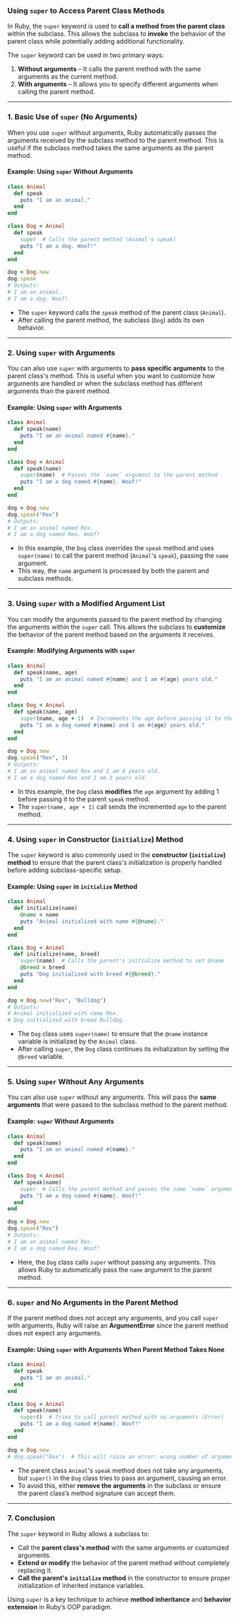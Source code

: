 ### **Using `super` to Access Parent Class Methods**

In Ruby, the `super` keyword is used to **call a method from the parent class** within the subclass. This allows the subclass to **invoke** the behavior of the parent class while potentially adding additional functionality.

The `super` keyword can be used in two primary ways:
1. **Without arguments** – It calls the parent method with the same arguments as the current method.
2. **With arguments** – It allows you to specify different arguments when calling the parent method.

---

### **1. Basic Use of `super` (No Arguments)**

When you use `super` without arguments, Ruby automatically passes the arguments received by the subclass method to the parent method. This is useful if the subclass method takes the same arguments as the parent method.

#### **Example: Using `super` Without Arguments**
```ruby
class Animal
  def speak
    puts "I am an animal."
  end
end

class Dog < Animal
  def speak
    super  # Calls the parent method (Animal's speak)
    puts "I am a dog. Woof!"
  end
end

dog = Dog.new
dog.speak
# Outputs:
# I am an animal.
# I am a dog. Woof!
```

- The `super` keyword calls the `speak` method of the parent class (`Animal`).
- After calling the parent method, the subclass (`Dog`) adds its own behavior.

---

### **2. Using `super` with Arguments**

You can also use `super` with arguments to **pass specific arguments** to the parent class's method. This is useful when you want to customize how arguments are handled or when the subclass method has different arguments than the parent method.

#### **Example: Using `super` with Arguments**
```ruby
class Animal
  def speak(name)
    puts "I am an animal named #{name}."
  end
end

class Dog < Animal
  def speak(name)
    super(name)  # Passes the `name` argument to the parent method
    puts "I am a dog named #{name}. Woof!"
  end
end

dog = Dog.new
dog.speak("Rex")
# Outputs:
# I am an animal named Rex.
# I am a dog named Rex. Woof!
```

- In this example, the `Dog` class overrides the `speak` method and uses `super(name)` to call the parent method (`Animal`'s `speak`), passing the `name` argument.
- This way, the `name` argument is processed by both the parent and subclass methods.

---

### **3. Using `super` with a Modified Argument List**

You can modify the arguments passed to the parent method by changing the arguments within the `super` call. This allows the subclass to **customize** the behavior of the parent method based on the arguments it receives.

#### **Example: Modifying Arguments with `super`**
```ruby
class Animal
  def speak(name, age)
    puts "I am an animal named #{name} and I am #{age} years old."
  end
end

class Dog < Animal
  def speak(name, age)
    super(name, age + 1)  # Increments the age before passing it to the parent method
    puts "I am a dog named #{name} and I am #{age} years old."
  end
end

dog = Dog.new
dog.speak("Rex", 3)
# Outputs:
# I am an animal named Rex and I am 4 years old.
# I am a dog named Rex and I am 3 years old.
```

- In this example, the `Dog` class **modifies** the `age` argument by adding 1 before passing it to the parent `speak` method.
- The `super(name, age + 1)` call sends the incremented `age` to the parent method.

---

### **4. Using `super` in Constructor (`initialize`) Method**

The `super` keyword is also commonly used in the **constructor (`initialize`) method** to ensure that the parent class's initialization is properly handled before adding subclass-specific setup.

#### **Example: Using `super` in `initialize` Method**
```ruby
class Animal
  def initialize(name)
    @name = name
    puts "Animal initialized with name #{@name}."
  end
end

class Dog < Animal
  def initialize(name, breed)
    super(name)  # Calls the parent's initialize method to set @name
    @breed = breed
    puts "Dog initialized with breed #{@breed}."
  end
end

dog = Dog.new("Rex", "Bulldog")
# Outputs:
# Animal initialized with name Rex.
# Dog initialized with breed Bulldog.
```

- The `Dog` class uses `super(name)` to ensure that the `@name` instance variable is initialized by the `Animal` class.
- After calling `super`, the `Dog` class continues its initialization by setting the `@breed` variable.

---

### **5. Using `super` Without Any Arguments**

You can also use `super` without any arguments. This will pass the **same arguments** that were passed to the subclass method to the parent method.

#### **Example: `super` Without Arguments**
```ruby
class Animal
  def speak(name)
    puts "I am an animal named #{name}."
  end
end

class Dog < Animal
  def speak(name)
    super  # Calls the parent method and passes the same `name` argument
    puts "I am a dog named #{name}. Woof!"
  end
end

dog = Dog.new
dog.speak("Rex")
# Outputs:
# I am an animal named Rex.
# I am a dog named Rex. Woof!
```

- Here, the `Dog` class calls `super` without passing any arguments. This allows Ruby to automatically pass the `name` argument to the parent method.

---

### **6. `super` and No Arguments in the Parent Method**

If the parent method does not accept any arguments, and you call `super` with arguments, Ruby will raise an **ArgumentError** since the parent method does not expect any arguments.

#### **Example: Using `super` with Arguments When Parent Method Takes None**
```ruby
class Animal
  def speak
    puts "I am an animal."
  end
end

class Dog < Animal
  def speak(name)
    super()  # Tries to call parent method with no arguments (Error)
    puts "I am a dog named #{name}. Woof!"
  end
end

dog = Dog.new
# dog.speak("Rex")  # This will raise an error: wrong number of arguments
```

- The parent class `Animal`'s `speak` method does not take any arguments, but `super()` in the `Dog` class tries to pass an argument, causing an error.
- To avoid this, either **remove the arguments** in the subclass or ensure the parent class’s method signature can accept them.

---

### **7. Conclusion**

The `super` keyword in Ruby allows a subclass to:
- Call the **parent class's method** with the same arguments or customized arguments.
- **Extend or modify** the behavior of the parent method without completely replacing it.
- **Call the parent's `initialize` method** in the constructor to ensure proper initialization of inherited instance variables.

Using `super` is a key technique to achieve **method inheritance** and **behavior extension** in Ruby’s OOP paradigm.
